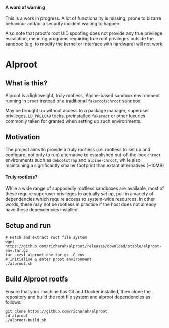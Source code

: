 #### A word of warning

This is a work in progress. A lot of functionality is missing, prone to bizarre behaviour and/or a security incident waiting to happen.

Also note that proot's root UID spoofing does not provide any true privilege escalation, meaning programs requiring true root privileges outside the sandbox (e.g. to modify the kernel or interface with hardware) will not work.

# Alproot

## What is this?

Alproot is a lightweight, truly rootless, Alpine-based sandbox environment running in `proot` instead of a traditional `fakeroot`/`chroot` sandbox.

May be brought up without access to a package manager, superuser privileges, `LD_PRELOAD` tricks, preinstalled `fakeroot` or other luxuries commonly taken for granted when setting up such environments.

## Motivation

The project aims to provide a truly rootless (i.e. rootless to set up and configure, not only to run) alternative to established out-of-the-box `chroot` environments such as `debootstrap` and `alpine-chroot`, while also maintaining a significantly smaller footprint than extant alternatives (~10MB)

#### Truly rootless?

While a wide range of supposedly rootless sandboxes are available, most of these require superuser privileges to actually *set up*, pull in a variety of dependencies which require access to system-wide resources. In other words, these may not be rootless in practice if the host does not already have these dependencies installed.

## Setup and run

```
# Fetch and extract root file system
wget https://github.com/richarah/alproot/releases/download/stable/alproot-env.tar.gz
tar -xzvf alproot-env.tar.gz -C env
# Initialise & enter proot environment
./alproot.sh
```

## Build Alproot rootfs
Ensure that your machine has Git and Docker installed, then clone the repository and build the root file system and alproot dependencies as follows:
```
git clone https://github.com/richarah/alproot
cd alproot
./alproot-build.sh
```
